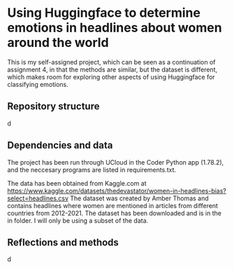 # Using Huggingface to determine emotions in headlines about women around the world
This is my self-assigned project, which can be seen as a continuation of assignment 4, in that the methods are similar, but the dataset is different, which makes room for exploring other aspects of using Huggingface for classifying emotions.



## Repository structure
d
## Dependencies and data
The project has been run through UCloud in the Coder Python app (1.78.2), and the neccesary programs are listed in requirements.txt.

The data has been obtained from Kaggle.com at https://www.kaggle.com/datasets/thedevastator/women-in-headlines-bias?select=headlines.csv
The dataset was created by Amber Thomas and contains headlines where women are mentioned in articles from different countries from 2012-2021. The dataset has been downloaded and is in the in folder. I will only be using a subset of the data.

## Reflections and methods
d